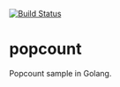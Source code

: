 [![Build Status](https://travis-ci.com/515hikaru/popcount.svg?branch=master)](https://travis-ci.com/515hikaru/popcount)

# popcount
Popcount sample in Golang.

